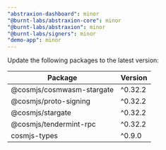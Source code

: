 ```yaml
---
"abstraxion-dashboard": minor
"@burnt-labs/abstraxion-core": minor
"@burnt-labs/abstraxion": minor
"@burnt-labs/signers": minor
"demo-app": minor
---
```

Update the following packages to the latest version:

| Package                     | Version    |
|-----------------------------|------------|
| @cosmjs/cosmwasm-stargate   | ^0.32.2    |
| @cosmjs/proto-signing       | ^0.32.2    |
| @cosmjs/stargate            | ^0.32.2    |
| @cosmjs/tendermint-rpc      | ^0.32.2    |
| cosmjs-types                | ^0.9.0     |
